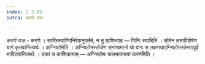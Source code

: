 ```yaml
---
index: 3.2.85
sutra: करणे यजः

---
```

_करणे यजः_ - करणे । स्वरितत्वाण्णिनिरेवानुवर्तते, न तु खशित्याह —  णिनिः स्यादिति । सोमेन लताविशेषेण यागं कृतवानित्यर्थः । अग्निष्टोमेति । अग्निष्टोमस्तोत्रेण समाप्यमानो यो यागः स लक्षणयाऽग्निष्टोमस्तेनाऽपूर्वं भावितवानित्यर्थः । उक्तं च काशिकायाम् —  अग्निष्टोमः फलभावनायां करण॑मिति ।